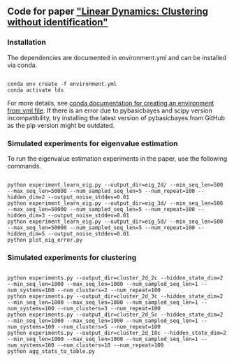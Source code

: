 ## Code for paper ["Linear Dynamics: Clustering without identification"](https://arxiv.org/abs/1908.01039)

### Installation

The dependencies are documented in environment.yml and can be installed via conda.
<pre><code>
conda env create -f environment.yml
conda activate lds
</code></pre>
For more details, see [conda documentation for creating an environment from yml file](https://docs.conda.io/projects/conda/en/latest/user-guide/tasks/manage-environments.html#creating-an-environment-from-an-environment-yml-file).
If there is an error due to pybasicbayes and scipy version incompatibility, try installing the latest version of pybasicbayes from GitHub as the pip version might be outdated.

### Simulated experiments for eigenvalue estimation
To run the eigenvalue estimation experiments in the paper, use the following commands.
<pre><code>
python experiment_learn_eig.py --output_dir=eig_2d/ --min_seq_len=500 --max_seq_len=50000 --num_sampled_seq_len=5 --num_repeat=100 --hidden_dim=2 --output_noise_stddev=0.01
python experiment_learn_eig.py --output_dir=eig_3d/ --min_seq_len=500 --max_seq_len=50000 --num_sampled_seq_len=5 --num_repeat=100 --hidden_dim=3 --output_noise_stddev=0.01
python experiment_learn_eig.py --output_dir=eig_5d/ --min_seq_len=500 --max_seq_len=50000 --num_sampled_seq_len=5 --num_repeat=100 --hidden_dim=5 --output_noise_stddev=0.01
python plot_eig_error.py
</code></pre>

### Simulated experiments for clustering
<pre><code>
python experiments.py --output_dir=cluster_2d_2c --hidden_state_dim=2 --min_seq_len=1000 --max_seq_len=1000 --num_sampled_seq_len=1 --num_systems=100 --num_clusters=2 --num_repeat=100
python experiments.py --output_dir=cluster_2d_3c --hidden_state_dim=2 --min_seq_len=1000 --max_seq_len=1000 --num_sampled_seq_len=1 --num_systems=100 --num_clusters=3 --num_repeat=100
python experiments.py --output_dir=cluster_2d_5c --hidden_state_dim=2 --min_seq_len=1000 --max_seq_len=1000 --num_sampled_seq_len=1 --num_systems=100 --num_clusters=5 --num_repeat=100
python experiments.py --output_dir=cluster_2d_10c --hidden_state_dim=2 --min_seq_len=1000 --max_seq_len=1000 --num_sampled_seq_len=1 --num_systems=100 --num_clusters=10 --num_repeat=100
python agg_stats_to_table.py
</code></pre>
